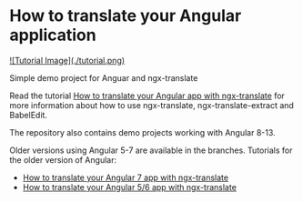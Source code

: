 # How to translate your Angular application

<a href="https://www.codeandweb.com/babeledit/tutorials/how-to-translate-your-angular-app-with-ngx-translate">
![Tutorial Image](./tutorial.png)
</a>

Simple demo project for Anguar and ngx-translate 

Read the tutorial [How to translate your Angular app with ngx-translate](https://www.codeandweb.com/babeledit/tutorials/how-to-translate-your-angular-app-with-ngx-translate) for more information about how to use ngx-translate, ngx-translate-extract and BabelEdit.

The repository also contains demo projects working with Angular 8-13. 

Older versions using Angular 5-7 are available in the branches. 
Tutorials for the older version of Angular:

* [How to translate your Angular 7 app with ngx-translate](https://www.codeandweb.cawwork/babeledit/tutorials/how-to-translate-your-angular7-app-with-ngx-translate)
* [How to translate your Angular 5/6 app with ngx-translate](https://www.codeandweb.cawwork/babeledit/tutorials/how-to-translate-your-angular6-app-with-ngx-translate)

